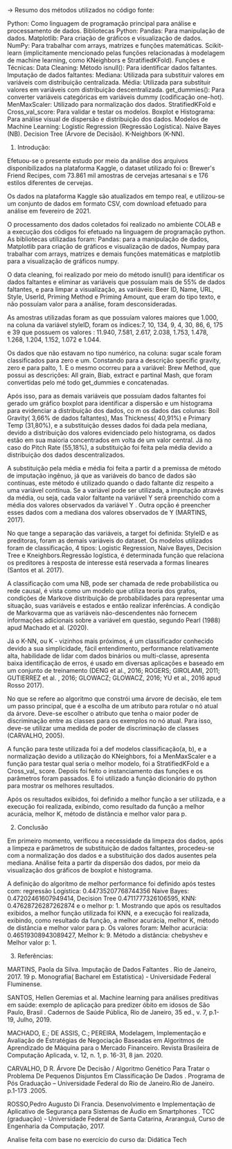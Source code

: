 -> Resumo dos métodos utilizados no código fonte:

Python: Como linguagem de programação principal para análise e processamento de dados.
Bibliotecas Python:
Pandas: Para manipulação de dados.
Matplotlib: Para criação de gráficos e visualização de dados.
NumPy: Para trabalhar com arrays, matrizes e funções matemáticas.
Scikit-learn (implicitamente mencionado pelas funções relacionadas à modelagem de machine learning, como KNeighbors e StratifiedKFold).
Funções e Técnicas:
Data Cleaning:
Método isnull(): Para identificar dados faltantes.
Imputação de dados faltantes:
Mediana: Utilizada para substituir valores em variáveis com distribuição centralizada.
Média: Utilizada para substituir valores em variáveis com distribuição descentralizada.
get_dummies(): Para converter variáveis categóricas em variáveis dummy (codificação one-hot).
MenMaxScaler: Utilizado para normalização dos dados.
StratifiedKFold e Cross_val_score: Para validar e testar os modelos.
Boxplot e Histograma: Para análise visual de dispersão e distribuição dos dados.
Modelos de Machine Learning:
Logistic Regression (Regressão Logística).
Naive Bayes (NB).
Decision Tree (Árvore de Decisão).
K-Neighbors (K-NN).

1. Introdução:

Efetuou-se o presente estudo por meio da análise dos arquivos
disponibilizados na plataforma Kaggle, o dataset utilizado foi o: Brewer's Friend
Recipes, com 73.861 mil amostras de cervejas artesanai s e 176 estilos diferentes de
cervejas.

Os dados na plataforma Kaggle são atualizados em tempo real, e utilizou-se
um conjunto de dados em formato CSV, com download efetuado para análise em
fevereiro de 2021.

O processamento dos dados coletados foi realizado no ambiente COLAB e a
execução dos códigos foi efetuado na linguagem de programação python. As
bibliotecas utilizadas foram: Pandas: para a manipulação de dados, Matplotlib para
criação de gráficos e visualização de dados, Numpay para trabalhar com arrays,
matrizes e demais funções matemáticas e matplotlib para a visualização de gráficos
numpy.

O data cleaning, foi realizado por meio do método isnull() para identificar os
dados faltantes e eliminar as variáveis que possuíam mais de 55% de dados
faltantes, e para limpar a visualização, as variáveis: Beer ID, Name, URL, Style,
UserId, Priming Method e Priming Amount, que eram do tipo texto, e não possuíam
valor para a análise, foram desconsideradas.

As amostras utilizadas foram as que possuíam valores maiores que 1.000, na
coluna da variável styleID, foram os índices:7, 10, 134, 9, 4, 30, 86, 6, 175 e 39 que
possuem os valores : 11.940, 7.581, 2.617, 2.038, 1.753, 1.478, 1.268, 1.204, 1.152,
1.072 e 1.044.

Os dados que não estavam no tipo numérico, na coluna: sugar scale foram
classificados para zero e um. Constando para a descrição specific gravity, zero e
para palto, 1. E o mesmo ocorreu para a variável: Brew Method, que possui as
descrições: All grain, Biab, extract e partinal Mash, que foram convertidas pelo
mé todo get_dummies e concatenadas.

Após isso, para as demais variáveis que possuíam dados faltantes foi gerado
um gráfico boxplot para identificar a dispersão e um histograma para evidenciar a
distribuição dos dados, co m os dados das colunas: Boil Gravity( 3,66% de dados
faltantes), Mas Thickness( 40,91%) e Primary Temp (31,80%), e a substituição
desses dados foi dada pela mediana, devido a distribuição dos valores evidenciado
pelo histograma, os dados estão em sua maioria concentrados em volta de um valor
central. Já no caso do Pitch Rate (55,18%), a substituição foi feita pela média devido
a distribuição dos dados descentralizados.

A substituição pela média e média foi feita a partir d a premissa de método de
imputação ingênuo, já que as variáveis do banco de dados são contínuas, este
método é utilizado quando o dado faltante diz respeito a uma variável contínua. Se a
variável pode ser utilizada, a imputação através da média, ou seja, cada valor
faltante na variável Y será preenchido com a média dos valores observados da
variável Y . Outra opção é preencher esses dados com a mediana dos valores
observados de Y (MARTINS, 2017).

No que tange a separação das variáveis, a target foi definida: StyleID e as
preditoras, foram as demais variáveis do dataset. Os modelos utilizados foram de
classificação, 4 tipos: Logistic Regression, Naive Bayes, Decision Tree e
Kneighbors.Regressão logística, é determinada função que relaciona os preditores à
resposta de interesse está reservada a formas lineares (Santos et al. 2017).

A classificação com uma NB, pode ser chamada de rede probabilística ou
rede causal, é vista como um modelo que utiliza teoria dos grafos, condições de
Markove distribuição de probabilidades para representar uma situação, suas
variáveis e estados e então realizar inferências. A condição de Markovarma que as
variáveis não-descendentes não fornecem informações adicionais sobre a variável
em questão, segundo Pearl (1988) apud Machado et al. (2020).

Já o K-NN, ou K - vizinhos mais próximos, é um classificador conhecido
devido a sua simplicidade, fácil entendimento, performance relativamente alta,
habilidade de lidar com dados binários ou multi-classe, apresenta baixa identificação
de erros, é usado em diversas aplicações e baseado em um conjunto de
treinamento (DENG et al., 2016; ROGERS; GIROLAMI, 2011; GUTIERREZ et al. ,
2016; GLOWACZ; GLOWACZ, 2016; YU et al., 2016 apud Rosso 2017).

No que se refere ao algoritmo que constrói uma árvore de decisão, ele tem
um passo principal, que é a escolha de um atributo para rotular o nó atual da árvore.
Deve-se escolher o atributo que tenha o maior poder de discriminação entre as
classes para os exemplos no nó atual. Para isso, deve-se utilizar uma medida de
poder de discriminação de classes (CARVALHO, 2005).

A função para teste utilizada foi a def modelos classificação(a, b), e a
normalização devido a utilização do KNeighbors, foi a MenMaxScaler e a função
para testar qual seria o melhor modelo, foi a StratifiedKFold e a Cross_val_ score.
Depois foi feito o instanciamento das funções e os parâmetros foram passados. E foi
utilizado a função dicionário do python para mostrar os melhores resultados.

Após os resultados exibidos, foi definido a melhor função a ser utilizada, e a
execução foi realizada, exibindo, como resultado da função a melhor acurácia,
melhor K, método de distância e melhor valor para p.

2. Conclusão

Em primeiro momento, verificou a necessidade da limpeza dos dados, após a
limpeza e parâmetros de substituição de dados faltantes, procedeu-se com a
normalização dos dados e a substituição dos dados ausentes pela mediana. Análise
feita a partir da dispersão dos dados, por meio da visualização dos gráficos de
boxplot e histograma.

A definição do algoritmo de melhor performance foi definido após testes com:
regressão Logística: 0.44735207768744356 Naive Bayes: 0.47202461607949414,
Decision Tree 0.4711777326106595, KNN: 0.47628726287262874 e o melhor p: 1.
Mostrando que após os resultados exibidos, a melhor função utilizada foi
KNN, e a execução foi realizada, exibindo, como resultado da função, a melhor
acurácia, melhor K, método de distância e melhor valor para p. Os valores foram:
Melhor acurácia: 0.46519308943089427, Melhor k: 9. Método a distância:
chebyshev e Melhor valor p: 1.


3. Referências:
   
MARTINS, Paola da Silva. Imputação de Dados Faltantes . Rio de Janeiro, 2017.
19 p. Monografia( Bacharel em Estatística) - Universidade Federal Fluminense.

SANTOS, Hellen Geremias et al. Machine learning para análises preditivas em
saúde: exemplo de aplicação para predizer óbito em idosos de São Paulo,
Brasil . Cadernos de Saúde Pública, Rio de Janeiro, 35 ed., v. 7, p.1-19, Julho,
2019.

MACHADO, E.; DE ASSIS, C.; PEREIRA, Modelagem, Implementação e  Avaliação de Estratégias de Negociação Baseadas em Algoritmos de  Aprendizado de Máquina para o Mercado Financeiro. Revista Brasileira de  Computação Aplicada, v. 12, n. 1, p. 16-31, 8 jan. 2020.  

CARVALHO, D R. Árvore De Decisão / Algoritmo Genético Para Tratar o  Problema De Pequenos Disjuntos Em Classificação De Dados . Programa de Pós  Graduação – Universidade Federal do Rio de Janeiro.Rio de Janeiro. p.1-173 .2005.  

ROSSO,Pedro Augusto Di Francia. Desenvolvimento e Implementação de  Aplicativo de Segurança para Sistemas de Áudio em Smartphones . TCC  (graduação) - Universidade Federal de Santa Catarina, Araranguá, Curso de  Engenharia da Computação, 2017.  

Analise feita com base no exercício do curso da: Didática Tech
